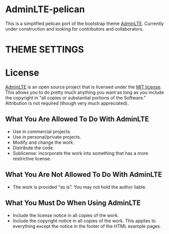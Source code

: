 # AdminLTE-pelican

This is a simplified pelican port of the bootstrap theme [AdminLTE](https://github.com/ColorlibHQ/AdminLTE/). Currently under construction and looking for contributors and collaborators.

# THEME SETTINGS



# License

[AdminLTE](https://adminlte.io/docs/3.2/index.html) is an open source project that is licensed under the [MIT license](https://opensource.org/licenses/MIT). This allows you to do pretty much anything you want as long as you include the copyright in “all copies or substantial portions of the Software.” Attribution is not required (though very much appreciated).

## What You Are Allowed To Do With AdminLTE

* Use in commercial projects.
* Use in personal/private projects.
* Modify and change the work.
* Distribute the code.
* Sublicense: incorporate the work into something that has a more restrictive license.

## What You Are Not Allowed To Do With AdminLTE

* The work is provided “as is”. You may not hold the author liable.

## What You Must Do When Using AdminLTE

* Include the license notice in all copies of the work.
* Include the copyright notice in all copies of the work. This applies to everything except the notice in the footer of the HTML example pages.



